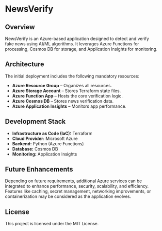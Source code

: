 # NewsVerify

## Overview

NewsVerify is an Azure-based application designed to detect and verify fake news using AI/ML algorithms. It leverages Azure Functions for processing, Cosmos DB for storage, and Application Insights for monitoring.

## Architecture

The initial deployment includes the following mandatory resources:

- **Azure Resource Group** – Organizes all resources.
- **Azure Storage Account** – Stores Terraform state files.
- **Azure Function App** – Hosts the core verification logic.
- **Azure Cosmos DB** – Stores news verification data.
- **Azure Application Insights** – Monitors app performance.

## Development Stack

- **Infrastructure as Code (IaC):** Terraform
- **Cloud Provider:** Microsoft Azure
- **Backend:** Python (Azure Functions)
- **Database:** Cosmos DB
- **Monitoring:** Application Insights

## Future Enhancements

Depending on future requirements, additional Azure services can be integrated to enhance performance, security, scalability, and efficiency. Features like caching, secret management, networking improvements, or containerization may be considered as the application evolves.

## License

This project is licensed under the MIT License.
